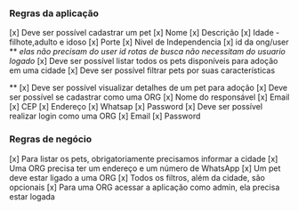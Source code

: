 ### Regras da aplicação

[x] Deve ser possível cadastrar um pet
    [x] Nome
    [x] Descrição
    [x] Idade - filhote,adulto e idoso
    [x] Porte
    [x] Nivel de Independencia 
    [x] id da ong/user
**
*elas não precisam do user id*
*rotas de busca não necessitam do usuario logado*
[x] Deve ser possível listar todos os pets disponíveis para adoção em uma cidade
[x] Deve ser possível filtrar pets por suas características

**
[x] Deve ser possível visualizar detalhes de um pet para adoção
[x] Deve ser possível se cadastrar como uma ORG
    [x] Nome do responsável 
    [x] Email
    [x] CEP
    [x] Endereço
    [x] Whatsap
    [x] Password
[x] Deve ser possível realizar login como uma ORG
    [x] Email
    [x] Password

### Regras de negócio

[x] Para listar os pets, obrigatoriamente precisamos informar a cidade
[x] Uma ORG precisa ter um endereço e um número de WhatsApp
[x] Um pet deve estar ligado a uma ORG
[x] Todos os filtros, além da cidade, são opcionais
[x] Para uma ORG acessar a aplicação como admin, ela precisa estar logada